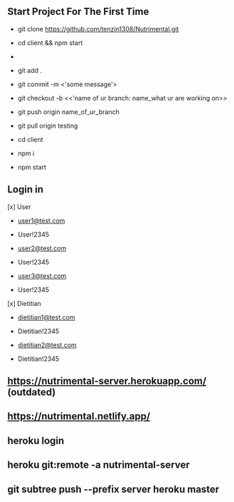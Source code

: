 ## Start Project For The First Time
- git clone https://github.com/tenzin1308/Nutrimental.git
- cd client && npm start
- 


- git add .
- git commit -m <'some message'>
- git checkout -b <<'name of ur branch: name_what ur are working on>>
- git push origin name_of_ur_branch


- git pull origin testing
- cd client
- npm i
- npm start

## Login in
[x] User
- user1@test.com
- User!2345

- user2@test.com
- User!2345

- user3@test.com
- User!2345

[x] Dietitian
- dietitian1@test.com
- Dietitian!2345

- dietitian2@test.com
- Dietitian!2345


## https://nutrimental-server.herokuapp.com/ (outdated)

## https://nutrimental.netlify.app/
## 
## heroku login
## heroku git:remote -a nutrimental-server
## git subtree push --prefix server heroku master  
